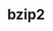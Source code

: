 ---
title: "bzip2"
layout: cache
categories: [package, v0.18.1]
meta: {"versions": ["1.0.8"], "compilers": ["gcc@=7.3.1", "gcc@=7.5.0", "gcc@=8.4.0"], "oss": ["amzn2", "ubuntu18.04"], "platforms": ["linux"], "targets": ["aarch64", "graviton2", "x86_64", "x86_64_v3", "x86_64_v4"], "stacks": ["aws-ahug", "aws-ahug-aarch64", "aws-isc", "aws-isc-aarch64", "build_systems", "data-vis-sdk", "e4s", "radiuss", "root", "tutorial"], "num_specs": 6, "num_specs_by_stack": {"build_systems": 1, "root": 6, "data-vis-sdk": 1, "e4s": 1, "tutorial": 2, "radiuss": 1, "aws-isc": 2, "aws-ahug": 2, "aws-isc-aarch64": 2, "aws-ahug-aarch64": 2}}
spec_details: [{"hash": "cyn2yamiu26ofxwgxzxbioreuwigzl6f", "compiler": "gcc@=7.5.0", "versions": ["1.0.8"], "os": "ubuntu18.04", "platform": "linux", "target": "x86_64", "variants": ["~debug", "~pic", "+shared"], "stacks": ["build_systems", "root", "data-vis-sdk", "e4s", "tutorial", "radiuss"], "size": "-", "tarball": "https://binaries.spack.io/releases/v0.18.1/build_cache/linux-ubuntu18.04-x86_64/gcc-7.5.0/bzip2-1.0.8/linux-ubuntu18.04-x86_64-gcc-7.5.0-bzip2-1.0.8-cyn2yamiu26ofxwgxzxbioreuwigzl6f.spack"}, {"hash": "w5lehremoppg7iwzyn7abuckjrfxowlb", "compiler": "gcc@=7.3.1", "versions": ["1.0.8"], "os": "amzn2", "platform": "linux", "target": "x86_64_v4", "variants": ["~debug", "~pic", "+shared"], "stacks": ["aws-isc", "aws-ahug", "root"], "size": "-", "tarball": "https://binaries.spack.io/releases/v0.18.1/build_cache/linux-amzn2-x86_64_v4/gcc-7.3.1/bzip2-1.0.8/linux-amzn2-x86_64_v4-gcc-7.3.1-bzip2-1.0.8-w5lehremoppg7iwzyn7abuckjrfxowlb.spack"}, {"hash": "c7mcpjxx6hmrbwvrb6lpcpg2iui7lo6i", "compiler": "gcc@=7.3.1", "versions": ["1.0.8"], "os": "amzn2", "platform": "linux", "target": "graviton2", "variants": ["~debug", "~pic", "+shared"], "stacks": ["aws-isc-aarch64", "root", "aws-ahug-aarch64"], "size": "-", "tarball": "https://binaries.spack.io/releases/v0.18.1/build_cache/linux-amzn2-graviton2/gcc-7.3.1/bzip2-1.0.8/linux-amzn2-graviton2-gcc-7.3.1-bzip2-1.0.8-c7mcpjxx6hmrbwvrb6lpcpg2iui7lo6i.spack"}, {"hash": "dv2atoh3gyxigqu4ykbplyxpg5ndyhw4", "compiler": "gcc@=7.3.1", "versions": ["1.0.8"], "os": "amzn2", "platform": "linux", "target": "aarch64", "variants": ["~debug", "~pic", "+shared"], "stacks": ["aws-isc-aarch64", "root", "aws-ahug-aarch64"], "size": "-", "tarball": "https://binaries.spack.io/releases/v0.18.1/build_cache/linux-amzn2-aarch64/gcc-7.3.1/bzip2-1.0.8/linux-amzn2-aarch64-gcc-7.3.1-bzip2-1.0.8-dv2atoh3gyxigqu4ykbplyxpg5ndyhw4.spack"}, {"hash": "emzlvt5mnliz224p23v5pkaysp3a5bg6", "compiler": "gcc@=7.3.1", "versions": ["1.0.8"], "os": "amzn2", "platform": "linux", "target": "x86_64_v3", "variants": ["~debug", "~pic", "+shared"], "stacks": ["aws-isc", "aws-ahug", "root"], "size": "-", "tarball": "https://binaries.spack.io/releases/v0.18.1/build_cache/linux-amzn2-x86_64_v3/gcc-7.3.1/bzip2-1.0.8/linux-amzn2-x86_64_v3-gcc-7.3.1-bzip2-1.0.8-emzlvt5mnliz224p23v5pkaysp3a5bg6.spack"}, {"hash": "jd4qgnljzebyehmjtg2v5vqkcsghbsbf", "compiler": "gcc@=8.4.0", "versions": ["1.0.8"], "os": "ubuntu18.04", "platform": "linux", "target": "x86_64", "variants": ["~debug", "~pic", "+shared"], "stacks": ["tutorial", "root"], "size": "-", "tarball": "https://binaries.spack.io/releases/v0.18.1/build_cache/linux-ubuntu18.04-x86_64/gcc-8.4.0/bzip2-1.0.8/linux-ubuntu18.04-x86_64-gcc-8.4.0-bzip2-1.0.8-jd4qgnljzebyehmjtg2v5vqkcsghbsbf.spack"}]
---